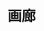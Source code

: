 ---
title: 画廊
description: Morick莫里克的画廊
layout: gallery
slug: gallery
menu:
  main:
    weight: -80
---